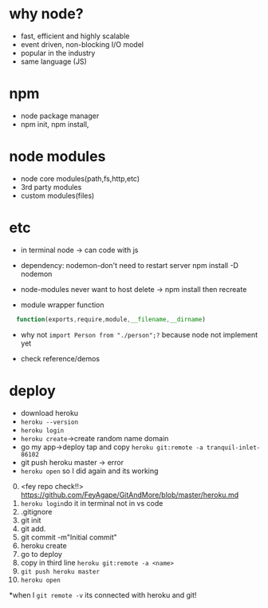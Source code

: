 # why node?

- fast, efficient and highly scalable
- event driven, non-blocking I/O model
- popular in the industry
- same language (JS)

# npm

- node package manager
- npm init, npm install,

# node modules

- node core modules(path,fs,http,etc)
- 3rd party modules
- custom modules(files)

# etc

- in terminal
  node -> can code with js

- dependency: nodemon-don't need to restart server
  npm install -D nodemon

- node-modules
  never want to host
  delete -> npm install then recreate

- module wrapper function

```js
  function(exports,require,module,__filename,__dirname)
```

- why not `import Person from "./person";?`
  because node not implement yet

- check reference/demos

# deploy

- download heroku
- `heroku --version`
- `heroku login`
- `heroku create`->create random name domain
- go my app->deploy tap and copy `heroku git:remote -a tranquil-inlet-86102`
- git push heroku master -> error
- `heroku open`
  so I did again and its working

0. <fey repo check!!>
   https://github.com/FeyAgape/GitAndMore/blob/master/heroku.md
1. `heroku login`do it in terminal not in vs code
2. .gitignore
3. git init
4. git add.
5. git commit -m"Initial commit"
6. heroku create
7. go to deploy
8. copy in third line
   `heroku git:remote -a <name>`
9. `git push heroku master`
10. `heroku open`

\*when I `git remote -v` its connected with heroku and git!
